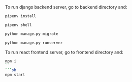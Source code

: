 To run django backend server, go to backend directory and:
```sh
pipenv install
```
```sh
pipenv shell
```
```sh
python manage.py migrate
```
```sh
python manage.py runserver
```

To run react frontend server, go to frontend directory and:
```sh
npm i
``
```sh
npm start
```
